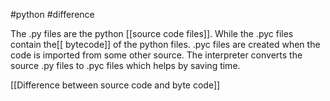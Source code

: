 #python  #difference

The .py files are the python [[source code files]]. While the .pyc files contain the[[ bytecode]] of the python files. .pyc files are created when the code is imported from some other source. The interpreter converts the source .py files to .pyc files which helps by saving time.


[[Difference between source code and byte code]]